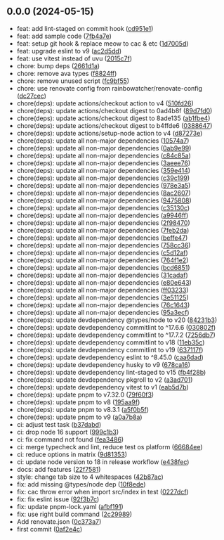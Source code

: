 ## 0.0.0 (2024-05-15)

* feat: add lint-staged on commit hook ([cd951e1](https://github.com/rainbowatcher/ts-cli-starter/commit/cd951e1))
* feat: add sample code ([7fb4a7e](https://github.com/rainbowatcher/ts-cli-starter/commit/7fb4a7e))
* feat: setup git hook & replace meow to cac & etc ([1d7005d](https://github.com/rainbowatcher/ts-cli-starter/commit/1d7005d))
* feat: upgrade eslint to v9 ([ac2d5dd](https://github.com/rainbowatcher/ts-cli-starter/commit/ac2d5dd))
* feat: use vitest instead of uvu ([2015c7f](https://github.com/rainbowatcher/ts-cli-starter/commit/2015c7f))
* chore: bump deps ([2661d1a](https://github.com/rainbowatcher/ts-cli-starter/commit/2661d1a))
* chore: remove ava types ([f8824ff](https://github.com/rainbowatcher/ts-cli-starter/commit/f8824ff))
* chore: remove unused script ([fc9bf55](https://github.com/rainbowatcher/ts-cli-starter/commit/fc9bf55))
* chore: use renovate config from rainbowatcher/renovate-config ([dc27cec](https://github.com/rainbowatcher/ts-cli-starter/commit/dc27cec))
* chore(deps): update actions/checkout action to v4 ([510fd26](https://github.com/rainbowatcher/ts-cli-starter/commit/510fd26))
* chore(deps): update actions/checkout digest to 0ad4b8f ([89d7fd0](https://github.com/rainbowatcher/ts-cli-starter/commit/89d7fd0))
* chore(deps): update actions/checkout digest to 8ade135 ([ab1fbe4](https://github.com/rainbowatcher/ts-cli-starter/commit/ab1fbe4))
* chore(deps): update actions/checkout digest to b4ffde6 ([0388647](https://github.com/rainbowatcher/ts-cli-starter/commit/0388647))
* chore(deps): update actions/setup-node action to v4 ([d87273e](https://github.com/rainbowatcher/ts-cli-starter/commit/d87273e))
* chore(deps): update all non-major dependencies ([10574a7](https://github.com/rainbowatcher/ts-cli-starter/commit/10574a7))
* chore(deps): update all non-major dependencies ([0ab9e99](https://github.com/rainbowatcher/ts-cli-starter/commit/0ab9e99))
* chore(deps): update all non-major dependencies ([c84c85a](https://github.com/rainbowatcher/ts-cli-starter/commit/c84c85a))
* chore(deps): update all non-major dependencies ([3aeee76](https://github.com/rainbowatcher/ts-cli-starter/commit/3aeee76))
* chore(deps): update all non-major dependencies ([359e414](https://github.com/rainbowatcher/ts-cli-starter/commit/359e414))
* chore(deps): update all non-major dependencies ([c39c199](https://github.com/rainbowatcher/ts-cli-starter/commit/c39c199))
* chore(deps): update all non-major dependencies ([978e3a5](https://github.com/rainbowatcher/ts-cli-starter/commit/978e3a5))
* chore(deps): update all non-major dependencies ([8ac2607](https://github.com/rainbowatcher/ts-cli-starter/commit/8ac2607))
* chore(deps): update all non-major dependencies ([9475808](https://github.com/rainbowatcher/ts-cli-starter/commit/9475808))
* chore(deps): update all non-major dependencies ([c35130c](https://github.com/rainbowatcher/ts-cli-starter/commit/c35130c))
* chore(deps): update all non-major dependencies ([a9946ff](https://github.com/rainbowatcher/ts-cli-starter/commit/a9946ff))
* chore(deps): update all non-major dependencies ([2f98470](https://github.com/rainbowatcher/ts-cli-starter/commit/2f98470))
* chore(deps): update all non-major dependencies ([7feb2da](https://github.com/rainbowatcher/ts-cli-starter/commit/7feb2da))
* chore(deps): update all non-major dependencies ([beffe47](https://github.com/rainbowatcher/ts-cli-starter/commit/beffe47))
* chore(deps): update all non-major dependencies ([758cc36](https://github.com/rainbowatcher/ts-cli-starter/commit/758cc36))
* chore(deps): update all non-major dependencies ([c5d12af](https://github.com/rainbowatcher/ts-cli-starter/commit/c5d12af))
* chore(deps): update all non-major dependencies ([764f1e2](https://github.com/rainbowatcher/ts-cli-starter/commit/764f1e2))
* chore(deps): update all non-major dependencies ([bcd6851](https://github.com/rainbowatcher/ts-cli-starter/commit/bcd6851))
* chore(deps): update all non-major dependencies ([31cadaf](https://github.com/rainbowatcher/ts-cli-starter/commit/31cadaf))
* chore(deps): update all non-major dependencies ([e80e643](https://github.com/rainbowatcher/ts-cli-starter/commit/e80e643))
* chore(deps): update all non-major dependencies ([ff03233](https://github.com/rainbowatcher/ts-cli-starter/commit/ff03233))
* chore(deps): update all non-major dependencies ([3e51125](https://github.com/rainbowatcher/ts-cli-starter/commit/3e51125))
* chore(deps): update all non-major dependencies ([76c1643](https://github.com/rainbowatcher/ts-cli-starter/commit/76c1643))
* chore(deps): update all non-major dependencies ([95a3ecf](https://github.com/rainbowatcher/ts-cli-starter/commit/95a3ecf))
* chore(deps): update devdependency @types/node to v20 ([84231b3](https://github.com/rainbowatcher/ts-cli-starter/commit/84231b3))
* chore(deps): update devdependency commitlint to ^17.6.6 ([030802f](https://github.com/rainbowatcher/ts-cli-starter/commit/030802f))
* chore(deps): update devdependency commitlint to ^17.7.2 ([7256db7](https://github.com/rainbowatcher/ts-cli-starter/commit/7256db7))
* chore(deps): update devdependency commitlint to v18 ([11eb35c](https://github.com/rainbowatcher/ts-cli-starter/commit/11eb35c))
* chore(deps): update devdependency commitlint to v19 ([637117f](https://github.com/rainbowatcher/ts-cli-starter/commit/637117f))
* chore(deps): update devdependency eslint to ^8.45.0 ([caa6dad](https://github.com/rainbowatcher/ts-cli-starter/commit/caa6dad))
* chore(deps): update devdependency husky to v9 ([678ca16](https://github.com/rainbowatcher/ts-cli-starter/commit/678ca16))
* chore(deps): update devdependency lint-staged to v15 ([fb4f28b](https://github.com/rainbowatcher/ts-cli-starter/commit/fb4f28b))
* chore(deps): update devdependency pkgroll to v2 ([a3ad701](https://github.com/rainbowatcher/ts-cli-starter/commit/a3ad701))
* chore(deps): update devdependency vitest to v1 ([eab5d7b](https://github.com/rainbowatcher/ts-cli-starter/commit/eab5d7b))
* chore(deps): update pnpm to v7.32.0 ([79f60f3](https://github.com/rainbowatcher/ts-cli-starter/commit/79f60f3))
* chore(deps): update pnpm to v8 ([195aa9f](https://github.com/rainbowatcher/ts-cli-starter/commit/195aa9f))
* chore(deps): update pnpm to v8.3.1 ([a5f0b5f](https://github.com/rainbowatcher/ts-cli-starter/commit/a5f0b5f))
* chore(deps): update pnpm to v9 ([a0a7b8a](https://github.com/rainbowatcher/ts-cli-starter/commit/a0a7b8a))
* ci: adjust test task ([b37dabd](https://github.com/rainbowatcher/ts-cli-starter/commit/b37dabd))
* ci: drop node 16 support ([999c1b3](https://github.com/rainbowatcher/ts-cli-starter/commit/999c1b3))
* ci: fix command not found ([fea3486](https://github.com/rainbowatcher/ts-cli-starter/commit/fea3486))
* ci: merge typecheck and lint, reduce test os platform ([66684ee](https://github.com/rainbowatcher/ts-cli-starter/commit/66684ee))
* ci: reduce options in matrix ([9d81353](https://github.com/rainbowatcher/ts-cli-starter/commit/9d81353))
* ci: update node version to 18 in release workflow ([e438fec](https://github.com/rainbowatcher/ts-cli-starter/commit/e438fec))
* docs: add features ([22f7581](https://github.com/rainbowatcher/ts-cli-starter/commit/22f7581))
* style: change tab size to 4 whitespaces ([42b87ac](https://github.com/rainbowatcher/ts-cli-starter/commit/42b87ac))
* fix: add missing @types/node dep ([10f8ede](https://github.com/rainbowatcher/ts-cli-starter/commit/10f8ede))
* fix: cac throw error when import src/index in test ([0227dcf](https://github.com/rainbowatcher/ts-cli-starter/commit/0227dcf))
* fix: fix eslint issue ([92f3b7c](https://github.com/rainbowatcher/ts-cli-starter/commit/92f3b7c))
* fix: update pnpm-lock.yaml ([afbf191](https://github.com/rainbowatcher/ts-cli-starter/commit/afbf191))
* fix: use right build command ([2c29989](https://github.com/rainbowatcher/ts-cli-starter/commit/2c29989))
* Add renovate.json ([0c373a7](https://github.com/rainbowatcher/ts-cli-starter/commit/0c373a7))
* first commit ([0af2e4c](https://github.com/rainbowatcher/ts-cli-starter/commit/0af2e4c))



